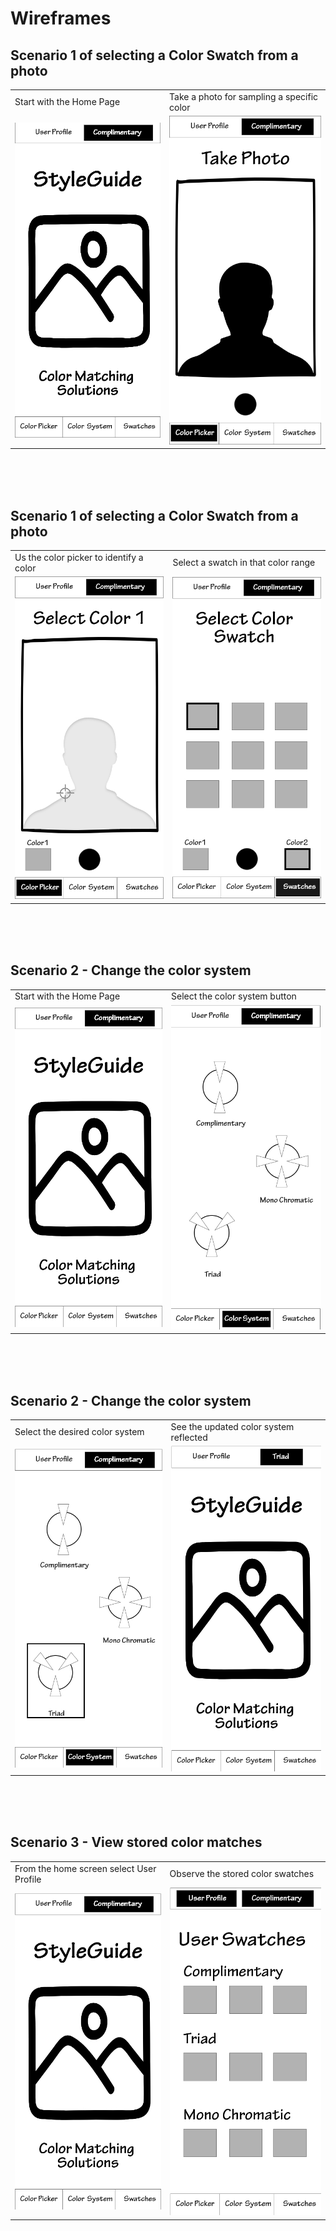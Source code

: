 # Wireframes

## Scenario 1 of selecting a Color Swatch from a photo

<table>
  <tr>
   <td>Start with the Home Page
   </td>
   <td>Take a photo for sampling a specific color
   </td>
  </tr>
  <tr>
   <td>
<img src="1_Home_Screen.jpg" width="" alt="alt_text" title="image_tooltip">
   </td>
   <td>
<img src="2_Image_Capture.jpg" width="" alt="alt_text" title="image_tooltip">
   </td>
  </tr>
</table>
<br>
<br>
<br>

## Scenario 1 of selecting a Color Swatch from a photo

<table>
  <tr>
   <td>Us the color picker to identify a color
   </td>
   <td>Select a swatch in that color range
   </td>
  </tr>
  <tr>
   <td>
<img src="3_Color_Select_1.jpg" width="" alt="alt_text" title="image_tooltip">
   </td>
   <td>
<img src="5_Swatch_Select.jpg" width="" alt="alt_text" title="image_tooltip">
   </td>
  </tr>
</table>
<br>
<br>
<br>

## Scenario 2 - Change the color system

<table>
  <tr>
   <td>Start with the Home Page
   </td>
   <td>Select the color system button
   </td>
  </tr>
  <tr>
   <td>
<img src="6_Home_Screen_color.jpg" width="" alt="alt_text" title="image_tooltip">
   </td>
   <td>
<img src="7_Color_System_Selection.jpg" width="" alt="alt_text" title="image_tooltip">
   </td>
  </tr>
</table>
<br>
<br>
<br>

## Scenario 2 - Change the color system

<table>
  <tr>
   <td>Select the desired color system
   </td>
   <td>See the updated color system reflected
   </td>
  </tr>
  <tr>
   <td>
<img src="8_Select_Triad.jpg" width="" alt="alt_text" title="image_tooltip">
   </td>
   <td>
<img src="9_UI_Reflects_Color_System.jpg" width="" alt="alt_text" title="image_tooltip">

   </td>
  </tr>
</table>
<br>
<br>
<br>

## Scenario 3 - View stored color matches

<table>
  <tr>
   <td>From the home screen select User Profile
   </td>
   <td>Observe the stored color swatches
   </td>
  </tr>
  <tr>
   <td>
<img src="10_Home_Screen.jpg" width="" alt="alt_text" title="image_tooltip">
   </td>
   <td>
<img src="11_User_Profile.jpg" width="" alt="alt_text" title="image_tooltip">
   </td>
  </tr>
</table>
